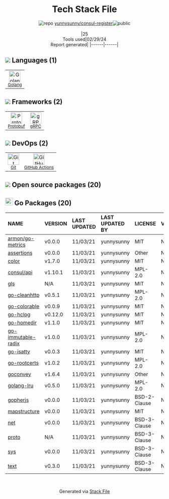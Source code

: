 <!--
&lt;--- Readme.md Snippet without images Start ---&gt;
## Tech Stack
yunnysunny/consul-register is built on the following main stack:

- [Golang](http://golang.org/) – Languages
- [Protobuf](https://developers.google.com/protocol-buffers/) – Serialization Frameworks
- [gRPC](https://grpc.io/) – Remote Procedure Call (RPC)
- [GitHub Actions](https://github.com/features/actions) – Continuous Integration

Full tech stack [here](/techstack.md)

&lt;--- Readme.md Snippet without images End ---&gt;

&lt;--- Readme.md Snippet with images Start ---&gt;
## Tech Stack
yunnysunny/consul-register is built on the following main stack:

- <img width='25' height='25' src='https://img.stackshare.io/service/1005/O6AczwfV_400x400.png' alt='Golang'/> [Golang](http://golang.org/) – Languages
- <img width='25' height='25' src='https://img.stackshare.io/service/4393/ma2jqJKH_400x400.png' alt='Protobuf'/> [Protobuf](https://developers.google.com/protocol-buffers/) – Serialization Frameworks
- <img width='25' height='25' src='https://img.stackshare.io/service/4670/default_d811b0ac72205af84aca21f967594338580be913.png' alt='gRPC'/> [gRPC](https://grpc.io/) – Remote Procedure Call (RPC)
- <img width='25' height='25' src='https://img.stackshare.io/service/11563/actions.png' alt='GitHub Actions'/> [GitHub Actions](https://github.com/features/actions) – Continuous Integration

Full tech stack [here](/techstack.md)

&lt;--- Readme.md Snippet with images End ---&gt;
-->
<div align="center">

# Tech Stack File
![](https://img.stackshare.io/repo.svg "repo") [yunnysunny/consul-register](https://github.com/yunnysunny/consul-register)![](https://img.stackshare.io/public_badge.svg "public")
<br/><br/>
|25<br/>Tools used|02/29/24 <br/>Report generated|
|------|------|
</div>

## <img src='https://img.stackshare.io/languages.svg'/> Languages (1)
<table><tr>
  <td align='center'>
  <img width='36' height='36' src='https://img.stackshare.io/service/1005/O6AczwfV_400x400.png' alt='Golang'>
  <br>
  <sub><a href="http://golang.org/">Golang</a></sub>
  <br>
  <sub></sub>
</td>

</tr>
</table>

## <img src='https://img.stackshare.io/frameworks.svg'/> Frameworks (2)
<table><tr>
  <td align='center'>
  <img width='36' height='36' src='https://img.stackshare.io/service/4393/ma2jqJKH_400x400.png' alt='Protobuf'>
  <br>
  <sub><a href="https://developers.google.com/protocol-buffers/">Protobuf</a></sub>
  <br>
  <sub></sub>
</td>

<td align='center'>
  <img width='36' height='36' src='https://img.stackshare.io/service/4670/default_d811b0ac72205af84aca21f967594338580be913.png' alt='gRPC'>
  <br>
  <sub><a href="https://grpc.io/">gRPC</a></sub>
  <br>
  <sub></sub>
</td>

</tr>
</table>

## <img src='https://img.stackshare.io/devops.svg'/> DevOps (2)
<table><tr>
  <td align='center'>
  <img width='36' height='36' src='https://img.stackshare.io/service/1046/git.png' alt='Git'>
  <br>
  <sub><a href="http://git-scm.com/">Git</a></sub>
  <br>
  <sub></sub>
</td>

<td align='center'>
  <img width='36' height='36' src='https://img.stackshare.io/service/11563/actions.png' alt='GitHub Actions'>
  <br>
  <sub><a href="https://github.com/features/actions">GitHub Actions</a></sub>
  <br>
  <sub></sub>
</td>

</tr>
</table>


## <img src='https://img.stackshare.io/group.svg' /> Open source packages (20)</h2>

## <img width='24' height='24' src='https://img.stackshare.io/service/21112/default_1346bbda8fe03e4dce5601323a3ca47a10c1ae36.png'/> Go Packages (20)

|NAME|VERSION|LAST UPDATED|LAST UPDATED BY|LICENSE|VULNERABILITIES|
|:------|:------|:------|:------|:------|:------|
|[armon/go-metrics](https://pkg.go.dev/github.com/armon/go-metrics)|v0.0.0|11/03/21|yunnysunny |MIT|N/A|
|[assertions](https://pkg.go.dev/github.com/smartystreets/assertions)|v0.0.0|11/03/21|yunnysunny |Other|N/A|
|[color](https://pkg.go.dev/github.com/fatih/color)|v1.7.0|11/03/21|yunnysunny |MIT|N/A|
|[consul/api](https://pkg.go.dev/github.com/hashicorp/consul/api)|v1.10.1|11/03/21|yunnysunny |MPL-2.0|N/A|
|[gls](https://pkg.go.dev/github.com/jtolds/gls)|N/A|11/03/21|yunnysunny |MIT|N/A|
|[go-cleanhttp](https://pkg.go.dev/github.com/hashicorp/go-cleanhttp)|v0.5.1|11/03/21|yunnysunny |MPL-2.0|N/A|
|[go-colorable](https://pkg.go.dev/github.com/mattn/go-colorable)|v0.0.9|11/03/21|yunnysunny |MIT|N/A|
|[go-hclog](https://pkg.go.dev/github.com/hashicorp/go-hclog)|v0.12.0|11/03/21|yunnysunny |MIT|N/A|
|[go-homedir](https://pkg.go.dev/github.com/mitchellh/go-homedir)|v1.1.0|11/03/21|yunnysunny |MIT|N/A|
|[go-immutable-radix](https://pkg.go.dev/github.com/hashicorp/go-immutable-radix)|v1.0.0|11/03/21|yunnysunny |MPL-2.0|N/A|
|[go-isatty](https://pkg.go.dev/github.com/mattn/go-isatty)|v0.0.3|11/03/21|yunnysunny |MIT|N/A|
|[go-rootcerts](https://pkg.go.dev/github.com/hashicorp/go-rootcerts)|v1.0.2|11/03/21|yunnysunny |MPL-2.0|N/A|
|[goconvey](https://pkg.go.dev/github.com/smartystreets/goconvey)|v1.6.4|11/03/21|yunnysunny |Other|N/A|
|[golang-lru](https://pkg.go.dev/github.com/hashicorp/golang-lru)|v0.5.0|11/03/21|yunnysunny |MPL-2.0|N/A|
|[gopherjs](https://pkg.go.dev/github.com/gopherjs/gopherjs)|v0.0.0|11/03/21|yunnysunny |BSD-2-Clause|N/A|
|[mapstructure](https://pkg.go.dev/github.com/mitchellh/mapstructure)|v0.0.0|11/03/21|yunnysunny |MIT|N/A|
|[net](https://pkg.go.dev/golang.org/x/net)|v0.0.0|11/03/21|yunnysunny |BSD-3-Clause|N/A|
|[proto](https://pkg.go.dev/github.com/golang/protobuf/proto)|N/A|11/03/21|yunnysunny |BSD-3-Clause|N/A|
|[sys](https://pkg.go.dev/golang.org/x/sys)|v0.0.0|11/03/21|yunnysunny |BSD-3-Clause|N/A|
|[text](https://pkg.go.dev/golang.org/x/text)|v0.3.0|11/03/21|yunnysunny |BSD-3-Clause|N/A|

<br/>
<div align='center'>

Generated via [Stack File](https://github.com/marketplace/stack-file)
